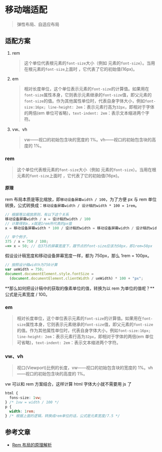# 移动端适配

> 弹性布局、自适应布局

## 适配方案

1. rem

   > 这个单位代表根元素的`font-size`大小（例如 <html> 元素的`font-size`）。当用在根元素的`font-size`上面时 ，它代表了它的初始值(16px)。

2. em

   > 相对长度单位，这个单位表示元素的`font-size`的计算值。如果用在`font-size`属性本身，它则表示元素继承的`font-size`值，即父元素的`font-size`的值。作为其他属性单位时，代表自身字体大小，例如`font-size:16px; line-height: 2em`：表示元素行高为`32px`，即相对于字体的两倍(em 单位可省略)，`text-indent: 2em`：表示文本缩进两个字符。

3. vw、vh

   > vw——视口的初始包含块的宽度的 1%。vh——视口的初始包含块的高度的 1%。

### rem

> 这个单位代表根元素的`font-size`大小（例如 <html> 元素的`font-size`）。当用在根元素的`font-size`上面时 ，它代表了它的初始值(16px)。

#### 原理

rem 布局本质是等比缩放，即`移动设备屏幕width / 100`，为了方便 px 与 rem 单位转换，公式转换成：`移动设备屏幕width / 设计稿的width * 100 = 1rem`。

```js
// 根据等比缩放原则，有以下这个关系
移动设备屏幕width / x = 设计稿的width / 100
// 计算得到x，x就是1rem所代表的px值
x = 移动设备屏幕width * 100 / 设计稿的width = 移动设备屏幕width / 设计稿的width * 100 = 1rem

// 举个例子，
375 / x = 750 / 100;
==> x = 50; // 在375的屏幕宽度下，跟节点的font-size应该为50px，即1rem=50px
```

假设设计稿宽度和移动设备屏幕宽度一样，都为 750px，那么 1rem = 100px。

```js
// 按照设计稿width为750计算
var ueWidth = 750;
document.documentElement.style.fontSize =
  (document.documentElement.clientWidth / ueWidth) * 100 + "px";
```

**那么如何把设计稿中的获取的像素单位的值，转换为以 rem 为单位的值呢？**公式是元素宽度 / 100。

### em

> 相对长度单位，这个单位表示元素的`font-size`的计算值。如果用在`font-size`属性本身，它则表示元素继承的`font-size`值，即父元素的`font-size`的值。作为其他属性单位时，代表自身字体大小，例如`font-size:16px; line-height: 2em`：表示元素行高为`32px`，即相对于字体的两倍(em 单位可省略)，`text-indent: 2em`：表示文本缩进两个字符。

### vw、vh

> 视口(Viewport)比例的长度，vw——视口的初始包含块的宽度的 1%。vh——视口的初始包含块的高度的 1%。

vw 可以和 rem 方案结合，这样计算 html 字体大小就不需要用 js 了

```css
html {
  fons-size: 1vw;
} /* 1vw = width / 100 */
p {
  width: 1rem;
} /* 根据上面的逻辑，转换成rem单位的话，公式是元素宽度/7.5 */
```

## 参考文章

- [Rem 布局的原理解析](https://zhuanlan.zhihu.com/p/30413803)
